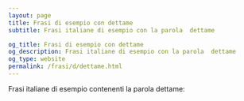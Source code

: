 ```yaml
---
layout: page
title: Frasi di esempio con dettame 
subtitle: Frasi italiane di esempio con la parola  dettame

og_title: Frasi di esempio con dettame 
og_description: Frasi italiane di esempio con la parola  dettame
og_type: website
permalink: /frasi/d/dettame.html
---
```


Frasi italiane di esempio contenenti la parola dettame:


